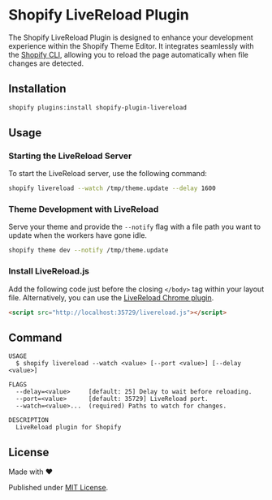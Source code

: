 Shopify LiveReload Plugin
=================

The Shopify LiveReload Plugin is designed to enhance your development experience within the Shopify Theme Editor. It integrates seamlessly with the [Shopify CLI](https://shopify.dev/docs/themes/tools/cli), allowing you to reload the page automatically when file changes are detected.

## Installation

```bash
shopify plugins:install shopify-plugin-livereload
```

## Usage

### Starting the LiveReload Server

To start the LiveReload server, use the following command:

```bash
shopify livereload --watch /tmp/theme.update --delay 1600
```

### Theme Development with LiveReload

Serve your theme and provide the `--notify` flag with a file path you want to update when the workers have gone idle.

```bash
shopify theme dev --notify /tmp/theme.update
```

### Install LiveReload.js

Add the following code just before the closing `</body>` tag within your layout file. Alternatively, you can use
the [LiveReload Chrome plugin](https://chrome.google.com/webstore/detail/livereload/jnihajbhpnppcggbcgedagnkighmdlei).

```html
<script src="http://localhost:35729/livereload.js"></script>
```

## Command

```
USAGE
  $ shopify livereload --watch <value> [--port <value>] [--delay <value>]

FLAGS
  --delay=<value>     [default: 25] Delay to wait before reloading.
  --port=<value>      [default: 35729] LiveReload port.
  --watch=<value>...  (required) Paths to watch for changes.

DESCRIPTION
  LiveReload plugin for Shopify
```

## License
Made with ❤️

Published under [MIT License](./LICENSE).
